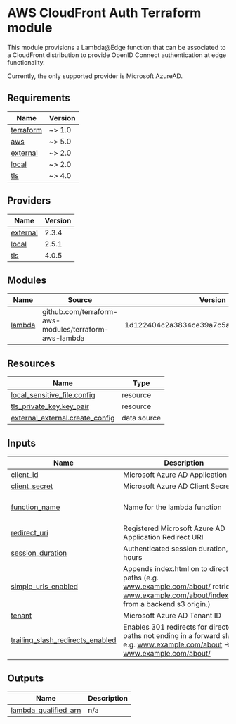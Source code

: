 # AWS CloudFront Auth Terraform module

This module provisions a Lambda@Edge function that can be associated to a
CloudFront distribution to provide OpenID Connect authentication at edge functionality.

Currently, the only supported provider is Microsoft AzureAD.

<!-- markdownlint-disable -->
<!-- BEGIN_TF_DOCS -->
## Requirements

| Name | Version |
|------|---------|
| <a name="requirement_terraform"></a> [terraform](#requirement\_terraform) | ~> 1.0 |
| <a name="requirement_aws"></a> [aws](#requirement\_aws) | ~> 5.0 |
| <a name="requirement_external"></a> [external](#requirement\_external) | ~> 2.0 |
| <a name="requirement_local"></a> [local](#requirement\_local) | ~> 2.0 |
| <a name="requirement_tls"></a> [tls](#requirement\_tls) | ~> 4.0 |

## Providers

| Name | Version |
|------|---------|
| <a name="provider_external"></a> [external](#provider\_external) | 2.3.4 |
| <a name="provider_local"></a> [local](#provider\_local) | 2.5.1 |
| <a name="provider_tls"></a> [tls](#provider\_tls) | 4.0.5 |

## Modules

| Name | Source | Version |
|------|--------|---------|
| <a name="module_lambda"></a> [lambda](#module\_lambda) | github.com/terraform-aws-modules/terraform-aws-lambda | 1d122404c2a3834ce39a7c5a319a3e754d5b0c29 |

## Resources

| Name | Type |
|------|------|
| [local_sensitive_file.config](https://registry.terraform.io/providers/hashicorp/local/latest/docs/resources/sensitive_file) | resource |
| [tls_private_key.key_pair](https://registry.terraform.io/providers/hashicorp/tls/latest/docs/resources/private_key) | resource |
| [external_external.create_config](https://registry.terraform.io/providers/hashicorp/external/latest/docs/data-sources/external) | data source |

## Inputs

| Name | Description | Type | Default | Required |
|------|-------------|------|---------|:--------:|
| <a name="input_client_id"></a> [client\_id](#input\_client\_id) | Microsoft Azure AD Application ID | `string` | n/a | yes |
| <a name="input_client_secret"></a> [client\_secret](#input\_client\_secret) | Microsoft Azure AD Client Secret | `string` | n/a | yes |
| <a name="input_function_name"></a> [function\_name](#input\_function\_name) | Name for the lambda function | `string` | `"lambda-edge-azure-auth"` | no |
| <a name="input_redirect_uri"></a> [redirect\_uri](#input\_redirect\_uri) | Registered Microsoft Azure AD Application Redirect URI | `string` | n/a | yes |
| <a name="input_session_duration"></a> [session\_duration](#input\_session\_duration) | Authenticated session duration, in hours | `number` | `168` | no |
| <a name="input_simple_urls_enabled"></a> [simple\_urls\_enabled](#input\_simple\_urls\_enabled) | Appends index.html on to directory paths (e.g. www.example.com/about/ retrieves www.example.com/about/index.html from a backend s3 origin.) | `bool` | `true` | no |
| <a name="input_tenant"></a> [tenant](#input\_tenant) | Microsoft Azure AD Tenant ID | `string` | n/a | yes |
| <a name="input_trailing_slash_redirects_enabled"></a> [trailing\_slash\_redirects\_enabled](#input\_trailing\_slash\_redirects\_enabled) | Enables 301 redirects for directory paths not ending in a forward slash. e.g. www.example.com/about -> www.example.com/about/ | `bool` | `false` | no |

## Outputs

| Name | Description |
|------|-------------|
| <a name="output_lambda_qualified_arn"></a> [lambda\_qualified\_arn](#output\_lambda\_qualified\_arn) | n/a |
<!-- END_TF_DOCS -->
<!-- markdownlint-restore -->
